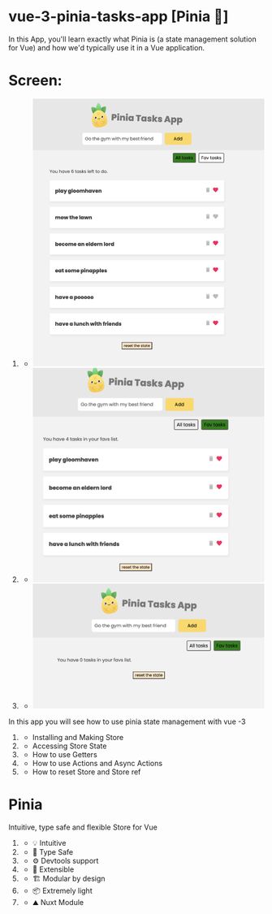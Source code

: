 # vue-3-pinia-tasks-app [Pinia 🍍]

In this App, you'll learn exactly what Pinia is (a state management solution for Vue) and how we'd typically use it in a Vue application.

# Screen:

1. - ![pinia](/1.png)
2. - ![pinia](/2.png)
3. - ![pinia](/3.png)

In this app you will see how to use pinia state management with vue -3

1. - Installing and Making Store
2. - Accessing Store State
3. - How to use Getters
4. - How to use Actions and Async Actions
5. - How to reset Store and Store ref

# Pinia

Intuitive, type safe and flexible Store for Vue

1. - 💡 Intuitive
2. - 🔑 Type Safe
3. - ⚙️ Devtools support
4. - 🔌 Extensible
5. - 🏗 Modular by design
6. - 📦 Extremely light
7. - ⛰️ Nuxt Module
